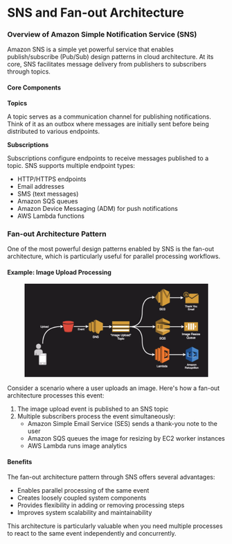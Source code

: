 # SNS and Fan-out Architecture

### Overview of Amazon Simple Notification Service (SNS)

Amazon SNS is a simple yet powerful service that enables publish/subscribe (Pub/Sub) design patterns in cloud architecture. At its core, SNS facilitates message delivery from publishers to subscribers through topics.

#### Core Components

**Topics**

A topic serves as a communication channel for publishing notifications. Think of it as an outbox where messages are initially sent before being distributed to various endpoints.

**Subscriptions**

Subscriptions configure endpoints to receive messages published to a topic. SNS supports multiple endpoint types:

* HTTP/HTTPS endpoints
* Email addresses
* SMS (text messages)
* Amazon SQS queues
* Amazon Device Messaging (ADM) for push notifications
* AWS Lambda functions

### Fan-out Architecture Pattern

One of the most powerful design patterns enabled by SNS is the fan-out architecture, which is particularly useful for parallel processing workflows.

#### Example: Image Upload Processing

<figure><img src="../../../../.gitbook/assets/image (1) (1) (1).png" alt=""><figcaption></figcaption></figure>



Consider a scenario where a user uploads an image. Here's how a fan-out architecture processes this event:

1. The image upload event is published to an SNS topic
2. Multiple subscribers process the event simultaneously:
   * Amazon Simple Email Service (SES) sends a thank-you note to the user
   * Amazon SQS queues the image for resizing by EC2 worker instances
   * AWS Lambda runs image analytics

#### Benefits

The fan-out architecture pattern through SNS offers several advantages:

* Enables parallel processing of the same event
* Creates loosely coupled system components
* Provides flexibility in adding or removing processing steps
* Improves system scalability and maintainability

This architecture is particularly valuable when you need multiple processes to react to the same event independently and concurrently.
